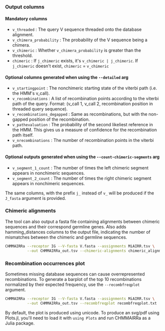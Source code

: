 ### Output columns
#### Mandatory columns
- ```v_threaded``` : The query V sequence threaded onto the database alignment.
- ```v_chimera_probability``` : The probability of the V sequence being a chimera.
- ```v_chimeric``` : Whether ```v_chimera_probability``` is greater than the threshold.
- ```chimeric``` : If ```j_chimeric``` exists, it's ```v_chimeric | j_chimeric```. If ```j_chimeric``` doesn't exist, ```chimeric``` = ```v_chimeric``` 

#### Optional columns generated when using the ```--detailed``` arg
- ```v_startingpoint``` : The nonchimeric starting state of the viterbi path (i.e. the HMM's v_call).
- ```v_recombinations``` : A list of recombination points according to the viterbi path of the query. Format: (v_call 1, v_call 2, recombination position in threaded query sequence).
- ```v_recombinations_degapped``` : Same as recombinations, but with the non-gapped position of the recombination.
- ```v_pathevaluation``` : The probability of the second likeliest reference in the HMM. This gives us a measure of confidence for the recombination path itself.
- ```v_nrecombinations``` : The number of recombination points in the viterbi path.

#### Optional outputs generated when using the ```--count-chimeric-segments``` arg
- ```v_segment_1_count``` : The number of times the left chimeric segment appears in nonchimeric sequences.
- ```v_segment_2_count``` : The number of times the right chimeric segment appears in nonchimeric sequences.

The same columns, with the prefix ```j_``` instead of ```v_``` will be produced if the ```J_fasta``` argument is provided.

### Chimeric alignments

The tool can also output a fasta file containing alignments between chimeric sequences and their correspond germline genes. Also adds hamming_distances columns to the output file, indicating the number of mismatches between the chimeric and germline sequences.

```bash
CHMMAIRRa --receptor IG --V-fasta V.fasta --assignments MiAIRR.tsv \
          --out CHMMAIRRa_out.tsv --chimeric-alignments chimeric_alignments.fasta
```

### Recombination occurrences plot

Sometimes missing database sequences can cause overrepresented recombinations. To generate a barplot of the top 10 recombinations normalized by their expected frequency, use the ```--recombfreqplot``` argument.

```bash
CHMMAIRRa --receptor IG --V-fasta V.fasta --assignments MiAIRR.tsv \
          --out CHMMAIRRa_out.tsv --recombfreqplot recombfreqplot.txt
```

By default, the plot is produced using unicode. To produce an svg/pdf using Plots.jl, you'll need to load it with ```using Plots``` and run CHMMAIRRa as a Julia package.
